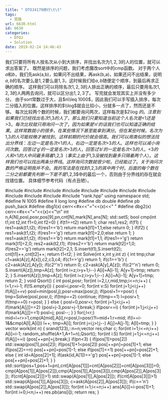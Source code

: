 ```yaml
---
title: " DTOJ4179排行\t\t"
tags:
  - 思路
url: 6630.html
id: 6630
categories:
  - DTOJ
  - Solution
date: 2019-02-24 14:46:43
---
```


我们只要将所有人按名次从小到大排序，并找出名次为$1,2,3$的人的位置，就可以求出答案了。 既然是排序的问题，我们考虑魔改sort中的cmp函数。 对于两个人$a$和$b$，我们先ask(a,b)，如果问不出结果，再ask(b,a)，如果还问不出结果，说明$a,b$的名次要么是$1,2$要么是$1,3$，这时候我们给$a,b$随便定个顺序，到最后再求正确的顺序。 这样我们可以将除名次$1,2,3$的人排出正确的顺序，最后只要用名次$1,2,3$的人两两去询问，就可以区分出$1,2,3$了。 写完就会发现其实上并没有多少分。 由于sort常数过于大，且$n\\leq 1000$，因此我们可以手写插入排序，每次二分插入的位置。这样排序的$\\log$就会比较小，分就多一点了，然而还是不够。 每次比较两个数的时候，我们都要询问两次，这样每次是$2\\log $的。注意到如果我们已经找出名次$1,3$的人了，那么我们只要知道当前这个人名次是$<1$还是$>3$，每次比较就只用询问一次了，因为如果是'n'的话我们也可以知道正确的结果。 这样常数就小的很多，在某些情况下甚至能拿到满分。 但在某些时候，名次为$1,3$的人可能较晚才被找到，这样前期的代价就会很高。 我们可以用类似的想法找出分界线：左边一定是名次$<1$的人，右边一定是名次$>3$的人。这样也可以减小询问次数。 回答过‘g’的一定是名次$>3$的人，回答过'b'的一定是名次$<3$的人，$<3$的人和$<1$的人中间最多隔着$1,2,3$（事实上由于$1,3$没被找到最多只隔着两个人）。这样我们也可以找出两条分界线。 这样询问次数就很少啦，已经能过了。关于询问次数的严格证明我并不会。 我的写法是在找到$1,2,3$的其中两个时，后面的每个数在二分之前都要先判断一下是不是$1,2,3$中的最后一个，否则由于分界线的存在就会找错位置。 具体细节参考代码（有点丑陋）。

#include<iostream>
#include<cstdio>
#include<cstdlib>
#include<cmath>
#include<cstring>
#include<string>
#include<algorithm>
#include<queue>
#include<vector>
#include<set>
#include<map>
#include "rank.hpp"
using namespace std;
#define N 1005
#define ll long long
#define db double
#define pb push_back
#define dbg1(x) cerr<<#x<<"="<<(x)<<" "
#define dbg2(x) cerr<<#x<<"="<<(x)<<"\\n"
int n,A\[N\],posl,posr,pos\[9\],pn,cnt\[N\],mark\[N\],ans\[N\];
std::set<int>S;
bool cmp(int t1,int t2,int f1=0,int f2=0)
{
	if(t1==t2) return 1;
	char res1,res2;
	if(f1)
	{
		res1=ask(t1,t2);
		if(res1=='b') return mark\[t1\]=1,1;else return 0;
	}
	if(f2)
	{
		res1=ask(t1,t2);
		if(res1=='g') return mark\[t1\]=2,0;else return 1;
	}
	res1=ask(t1,t2);
	if(res1=='b') return mark\[t1\]=1,1;
	if(res1=='g') return mark\[t1\]=2,0;
	res2=ask(t2,t1);
	if(res2=='b') return mark\[t2\]=1,0;
	if(res2=='g') return mark\[t2\]=2,1;
	S.insert(t1),S.insert(t2);
	cnt\[t1\]++,cnt\[t2\]++;
	return t1<t2;
}
int Solve(int x,int y,int z)
{
	int tmp;char c1=ask(A\[z\],A\[x\]),c2,c3,c4;
	if(c1=='g') return 1;
	if(c1=='b')
	{
		c2=ask(A\[z\],A\[y\]);
		if(c2^'n') return 0;
		c2=ask(A\[y\],A\[z\]);
		if(c2^'n') return 0;
		S.insert(A\[z\]),tmp=A\[z\];
		for(int i=z;i>y+1;i--) A\[i\]=A\[i-1\];
		A\[y+1\]=tmp;
		return 2;
	}
	S.insert(A\[z\]),tmp=A\[z\];
	for(int i=z;i>y+1;i--) A\[i\]=A\[i-1\];
	A\[y+1\]=tmp;
	return 2;
}
void Qsort()
{
	int posl,posr;
	for(int i=2,l,r,mid,tmp;i<=n;i++)
	{
		l=1,r=i-1;
		if(!S.empty())
		{
			posl=i,posr=0;
			for(int v:S)
				for(int j=1;j<i;j++) if(A\[j\]==v) posl=min(posl,j),posr=max(posr,j);
			if(posl+1==posr)
			{
				tmp=Solve(posl,posr,i);
				if(tmp==2) continue;
				if(tmp==1) l=posr+1;
				if(tmp==0) r=posl;
			}
		}
		else
		{
			posl=0,posr=i;
			for(int j=1;j<i;j++)
				if(mark\[A\[j\]\]==2) {posl=j-3,posr=j-1;break;}
			if(posr==i)
			{
				for(int j=1;j<i;j++) if(mark\[A\[j\]\]==1) posl=j;
				posl--;
			}
		}
		for(;l<r;) mid=l+r>>1,cmp(A\[mid\],A\[i\],r<posl,l>posr)?l=mid+1:r=mid;
		if(l==i-1&&cmp(A\[l\],A\[i\])) l++;
		tmp=A\[i\];
		for(int j=i;j>l;j--) A\[j\]=A\[j-1\];
		A\[l\]=tmp;
	}
}
vector<int> work(int n)
{
	srand(123),::n=n;vector<int> res;char c;
	for(int i=1;i<=n;i++) A\[i\]=i-1;
	random_shuffle(A+1,A+1+n),Qsort();
	for(int i:S) for(int j=1;j<=n;j++) if(A\[j\]==i) {pos\[++pn\]=j;break;}
	if(pn<3)
	{
		if(pos\[1\]>pos\[2\]) std::swap(pos\[1\],pos\[2\]);
		if(pos\[1\]+1<pos\[2\]) pos\[++pn\]=pos\[1\]+1;
		else if(pos\[2\]==n) pos\[++pn\]=pos\[1\]-1;
		else if(pos\[1\]==1) pos\[++pn\]=pos\[2\]+1;
		else
		{
			int id=A\[pos\[2\]+1\];
			if(ask(id,A\[1\])=='g') pos\[++pn\]=pos\[1\]-1;
			else pos\[++pn\]=pos\[2\]+1;
		}
	}
	std::sort(pos+1,pos+1+pn),cnt\[A\[pos\[1\]\]\]=cnt\[A\[pos\[2\]\]\]=cnt\[A\[pos\[3\]\]\]=0;
	cmp(A\[pos\[1\]\],A\[pos\[2\]\]),cmp(A\[pos\[1\]\],A\[pos\[3\]\]),cmp(A\[pos\[2\]\],A\[pos\[3\]\]);
	if(cnt\[A\[pos\[2\]\]\]>1) std::swap(A\[pos\[1\]\],A\[pos\[2\]\]);
	if(cnt\[A\[pos\[3\]\]\]>1) std::swap(A\[pos\[1\]\],A\[pos\[3\]\]);
	c=ask(A\[pos\[2\]\],A\[pos\[3\]\]);
	if(c=='n') std::swap(A\[pos\[2\]\],A\[pos\[3\]\]);
	for(int i=1;i<=n;i++) ans\[A\[i\]\]=i-pos\[1\]+1;
	for(int i=0;i<n;i++) res.pb(ans\[i\]);
	return res;
}